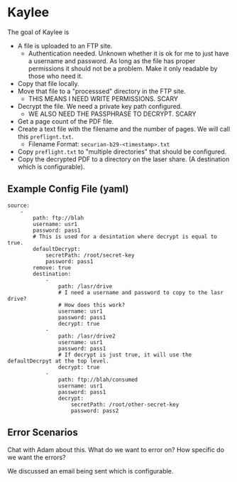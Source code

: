 Kaylee
======

The goal of Kaylee is

* A file is uploaded to an FTP site.
    * Authentication needed. Unknown whether it is ok for me to just have a username and password. As long as the file has proper permissions it should not be a problem. Make it only readable by those who need it.
* Copy that file locally.
* Move that file to a "processsed" directory in the FTP site.
    * THIS MEANS I NEED WRITE PERMISSIONS. SCARY
* Decrypt the file. We need a private key path configured.
    * WE ALSO NEED THE PASSPHRASE TO DECRYPT. SCARY
* Get a page count of the PDF file.
* Create a text file with the filename and the number of pages. We will call this `preflignt.txt`.
    * Filename Format: `securian-b29-<timestamp>.txt`
* Copy `preflight.txt` to "multiple directories" that should be configured.
* Copy the decrypted PDF to a directory on the laser share. (A destination which is configurable).

Example Config File (yaml)
--------------------------

    source:
        -
            path: ftp://blah
            username: usr1
            password: pass1
            # This is used for a desintation where decrypt is equal to true.
            defaultDecrypt:
                secretPath: /root/secret-key
                password: pass1
            remove: true
            destination:
                -
                    path: /lasr/drive
                    # I need a username and password to copy to the lasr drive?
                    # How does this work?
                    username: usr1
                    password: pass1
                    decrypt: true
                -
                    path: /lasr/drive2
                    username: usr1
                    password: pass1
                    # If decrypt is just true, it will use the defaultDecrpyt at the top level.
                    decrypt: true
                -
                    path: ftp://blah/consumed
                    username: usr1
                    password: pass1
                    decrypt:
                        secretPath: /root/other-secret-key
                        password: pass2

Error Scenarios
---------------

Chat with Adam about this. What do we want to error on? How specific do we want the errors?

We discussed an email being sent which is configurable.

